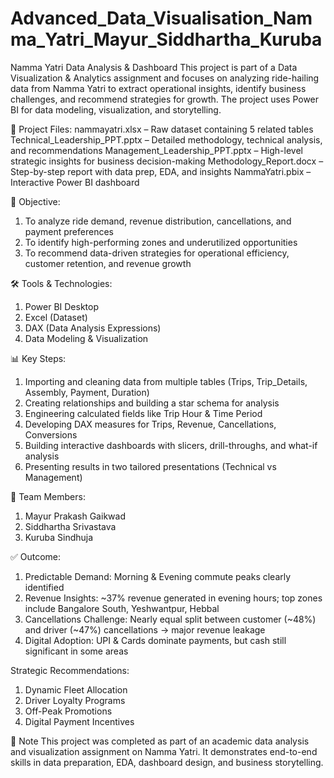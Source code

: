 # Advanced_Data_Visualisation_Namma_Yatri_Mayur_Siddhartha_Kuruba

Namma Yatri Data Analysis & Dashboard
This project is part of a Data Visualization & Analytics assignment and focuses on analyzing ride-hailing data from Namma Yatri to extract operational insights, identify business challenges, and recommend strategies for growth. The project uses Power BI for data modeling, visualization, and storytelling.

📁 Project Files:
nammayatri.xlsx – Raw dataset containing 5 related tables
Technical_Leadership_PPT.pptx – Detailed methodology, technical analysis, and recommendations
Management_Leadership_PPT.pptx – High-level strategic insights for business decision-making
Methodology_Report.docx – Step-by-step report with data prep, EDA, and insights
NammaYatri.pbix – Interactive Power BI dashboard

🧠 Objective:

1. To analyze ride demand, revenue distribution, cancellations, and payment preferences
2. To identify high-performing zones and underutilized opportunities
3. To recommend data-driven strategies for operational efficiency, customer retention, and revenue growth

🛠 Tools & Technologies:

1. Power BI Desktop
2. Excel (Dataset)
3. DAX (Data Analysis Expressions)
4. Data Modeling & Visualization

📊 Key Steps:
1. Importing and cleaning data from multiple tables (Trips, Trip_Details, Assembly, Payment, Duration)
2. Creating relationships and building a star schema for analysis
3. Engineering calculated fields like Trip Hour & Time Period
4. Developing DAX measures for Trips, Revenue, Cancellations, Conversions
5. Building interactive dashboards with slicers, drill-throughs, and what-if analysis
6. Presenting results in two tailored presentations (Technical vs Management)

👥 Team Members:
1. Mayur Prakash Gaikwad
2. Siddhartha Srivastava
3. Kuruba Sindhuja

✅ Outcome:
1. Predictable Demand: Morning & Evening commute peaks clearly identified
2. Revenue Insights: ~37% revenue generated in evening hours; top zones include Bangalore South, Yeshwantpur, Hebbal
3. Cancellations Challenge: Nearly equal split between customer (~48%) and driver (~47%) cancellations → major revenue leakage
4. Digital Adoption: UPI & Cards dominate payments, but cash still significant in some areas

Strategic Recommendations:
1. Dynamic Fleet Allocation
2. Driver Loyalty Programs
3. Off-Peak Promotions
4. Digital Payment Incentives

📌 Note
This project was completed as part of an academic data analysis and visualization assignment on Namma Yatri. It demonstrates end-to-end skills in data preparation, EDA, dashboard design, and business storytelling.
